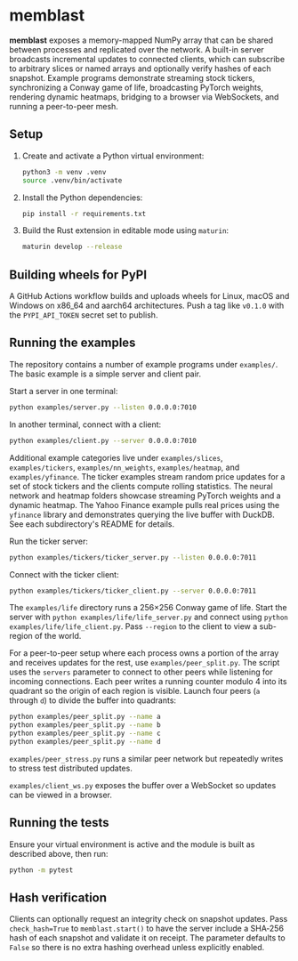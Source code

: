 # memblast

**memblast** exposes a memory-mapped NumPy array that can be shared between
processes and replicated over the network. A built-in server broadcasts
incremental updates to connected clients, which can subscribe to arbitrary
slices or named arrays and optionally verify hashes of each snapshot. Example
programs demonstrate streaming stock tickers, synchronizing a Conway game of
life, broadcasting PyTorch weights, rendering dynamic heatmaps, bridging to a
browser via WebSockets, and running a peer-to-peer mesh.

## Setup

1. Create and activate a Python virtual environment:
   ```bash
   python3 -m venv .venv
   source .venv/bin/activate
   ```
2. Install the Python dependencies:
   ```bash
   pip install -r requirements.txt
   ```
3. Build the Rust extension in editable mode using `maturin`:
   ```bash
   maturin develop --release
   ```


## Building wheels for PyPI

A GitHub Actions workflow builds and uploads wheels for Linux, macOS and Windows on x86_64 and aarch64 architectures. Push a tag like `v0.1.0` with the `PYPI_API_TOKEN` secret set to publish.

## Running the examples

The repository contains a number of example programs under `examples/`. The
basic example is a simple server and client pair.

Start a server in one terminal:
```bash
python examples/server.py --listen 0.0.0.0:7010
```

In another terminal, connect with a client:
```bash
python examples/client.py --server 0.0.0.0:7010
```

Additional example categories live under `examples/slices`, `examples/tickers`,
`examples/nn_weights`, `examples/heatmap`, and `examples/yfinance`. The ticker
examples stream random price updates for a set of stock tickers and the clients
compute rolling statistics. The neural network and heatmap folders showcase
streaming PyTorch weights and a dynamic heatmap. The Yahoo Finance example pulls
real prices using the `yfinance` library and demonstrates querying the live
buffer with DuckDB. See each subdirectory's README for details.

Run the ticker server:
```bash
python examples/tickers/ticker_server.py --listen 0.0.0.0:7011
```

Connect with the ticker client:
```bash
python examples/tickers/ticker_client.py --server 0.0.0.0:7011
```

The `examples/life` directory runs a 256×256 Conway game of life. Start the server
with `python examples/life/life_server.py` and connect using
`python examples/life/life_client.py`. Pass `--region` to the client to view a
sub-region of the world.

For a peer-to-peer setup where each process owns a portion of the array and
receives updates for the rest, use `examples/peer_split.py`. The script uses the
`servers` parameter to connect to other peers while listening for incoming
connections. Each peer writes a running counter modulo 4 into its quadrant so
the origin of each region is visible. Launch four peers (`a` through `d`) to
divide the buffer into quadrants:

```bash
python examples/peer_split.py --name a
python examples/peer_split.py --name b
python examples/peer_split.py --name c
python examples/peer_split.py --name d
```

`examples/peer_stress.py` runs a similar peer network but repeatedly writes to
stress test distributed updates.

`examples/client_ws.py` exposes the buffer over a WebSocket so updates can be
viewed in a browser.

## Running the tests

Ensure your virtual environment is active and the module is built as described
above, then run:
```bash
python -m pytest
```

## Hash verification

Clients can optionally request an integrity check on snapshot updates. Pass
`check_hash=True` to `memblast.start()` to have the server include a SHA‑256
hash of each snapshot and validate it on receipt. The parameter defaults to
`False` so there is no extra hashing overhead unless explicitly enabled.

